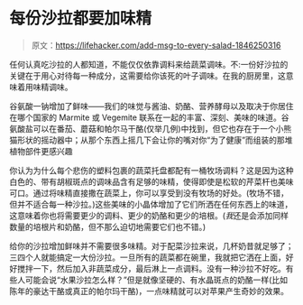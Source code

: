# 每份沙拉都要加味精

> 原文：<https://lifehacker.com/add-msg-to-every-salad-1846250316>

任何认真吃沙拉的人都知道，不能仅仅依靠调料来给蔬菜调味。不:一份好沙拉的关键在于用心对待每一种成分，这需要给你该死的叶子调味。在我的厨房里，这意味着用味精调味。



谷氨酸一钠增加了鲜味——我们的味觉与酱油、奶酪、营养酵母以及取决于你居住在哪个国家的 Marmite 或 Vegemite 联系在一起的丰富、深刻、美味的味道。谷氨酸盐可以在番茄、蘑菇和帕尔马干酪(仅举几例)中找到，但它也存在于一个小熊猫形状的摇动器中；从那个东西上摇几下会让你的嘴对你“为了健康”而组装的那堆植物部件更感兴趣

你认为为什么每个悲伤的塑料包裹的蔬菜托盘都配有一桶牧场调料？这是因为这种白色的、带有胡椒斑点的调味品含有足够的味精，使得即使是松软的芹菜杆也美味可口。通过将味精直接撒在蔬菜上，你可以享受到没有牧场的好处。(牧场不错，但并不适合每一种沙拉。)这些美味的小晶体增加了它们所洒在任何东西上的味道，这意味着你也将需要更少的调料、更少的奶酪和更少的培根。(*我*还是会添加同样数量的培根片和奶酪，但不那么迫切地需要它们也不错。)

给你的沙拉增加鲜味并不需要很多味精。对于配菜沙拉来说，几杯奶昔就足够了；三四个人就能搞定一大份沙拉。一旦所有的蔬菜都在碗里，我就把它洒在上面，好好搅拌一下，然后加入非蔬菜成分，最后淋上一点调料。没有一种沙拉不好吃。有些人可能会说“水果沙拉怎么样？”但是就像坚硬的、有水晶斑点的奶酪一样(比如陈年的豪达干酪或真正的帕尔玛干酪)，一点味精就可以对苹果产生奇妙的效果。